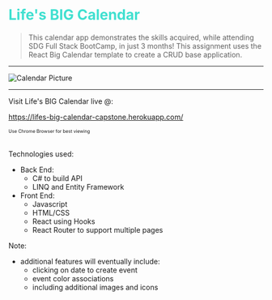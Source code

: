 # <span style="color:turquoise">Life's BIG Calendar

> This calendar app demonstrates the skills acquired, while attending SDG Full Stack BootCamp, in just 3 months! This assignment uses the React Big Calendar template to create a CRUD base application.

<hr>

<!-- ![Heroku](.READMEImages/herokusuccess.jpg) -->

![Calendar Picture](./READMEImages/CalendarREADMEVideo.gif)

<hr>
Visit Life's BIG Calendar live @:

https://lifes-big-calendar-capstone.herokuapp.com/

<span style="font-size:9px;"> Use Chrome Browser for best viewing</span>

<br>
Technologies used:

- Back End:
  - C# to build API
  - LINQ and Entity Framework
- Front End:
  - Javascript
  - HTML/CSS
  - React using Hooks
  - React Router to support multiple pages

Note:

- additional features will eventually include:
  - clicking on date to create event
  - event color associations
  - including additional images and icons

<br>
